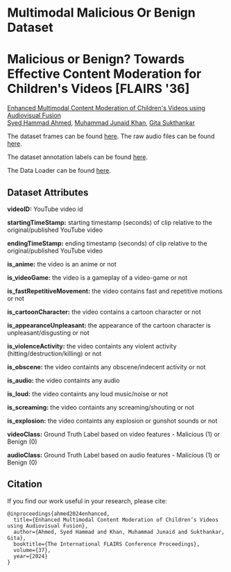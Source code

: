 # Multimodal Malicious Or Benign Dataset

# Malicious or Benign? Towards Effective Content Moderation for Children's Videos [FLAIRS '36]

[Enhanced Multimodal Content Moderation of Children's Videos using Audiovisual Fusion](https://journals.flvc.org/FLAIRS/article/view/135563)  
[Syed Hammad Ahmed](https://scholar.google.com/citations?user=CjPsZXwAAAAJ&hl=en&oi=ao), [Muhammad Junaid Khan](https://scholar.google.com/citations?user=GnogxwoAAAAJ&hl=en&oi=ao), [Gita Sukthankar](https://scholar.google.com/citations?user=087P6LMAAAAJ&hl=en)

The dataset frames can be found [here](https://drive.google.com/file/d/1Zjib-WaF5hk3wVrj5eW6ewdpMFcn45Wo/view?usp=drive_link).
The raw audio files can be found [here](https://drive.google.com/file/d/11XU9NSN4lmsYOl2CMFGxb9DaI-O1pBGB/view?usp=sharing).

The dataset annotation labels can be found [here](https://github.com/syedhammadahmed/mmob/blob/main/mob.csv).

The Data Loader can be found [here](mob_dataloader).

## **Dataset Attributes**

**videoID:** YouTube video id

**startingTimeStamp:**  starting timestamp (seconds) of clip relative to the original/published YouTube video

**endingTimeStamp:**  ending timestamp (seconds) of clip relative to the original/published YouTube video 

**is_anime:** the video is an anime or not

**is_videoGame:** the video is a gameplay of a video-game or not

**is_fastRepetitiveMovement:** the video contains fast and repetitive motions or not

**is_cartoonCharacter:** the video contains a cartoon character or not

**is_appearanceUnpleasant:** the appearance of the cartoon character is unpleasant/disgusting or not

**is_violenceActivity:** the video containts any violent activity (hitting/destruction/killing) or not

**is_obscene:** the video containts any obscene/indecent activity or not

**is_audio:** the video containts any audio

**is_loud:** the video containts any loud music/noise or not

**is_screaming:** the video containts any screaming/shouting or not

**is_explosion:** the video containts any explosion or gunshot sounds or not

**videoClass:** Ground Truth Label based on video features - Malicious (1) or Benign (0)

**audioClass:** Ground Truth Label based on audio features - Malicious (1) or Benign (0)



## **Citation**

If you find our work useful in your research, please cite:
```
@inproceedings{ahmed2024enhanced,
  title={Enhanced Multimodal Content Moderation of Children’s Videos using Audiovisual Fusion},
  author={Ahmed, Syed Hammad and Khan, Muhammad Junaid and Sukthankar, Gita},
  booktitle={The International FLAIRS Conference Proceedings},
  volume={37},
  year={2024}
}
```

